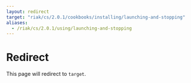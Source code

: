 ```yaml
---
layout: redirect
target: "riak/cs/2.0.1/cookbooks/installing/launching-and-stopping"
aliases:
  - /riak/cs/2.0.1/using/launching-and-stopping
---
```


# Redirect

This page will redirect to `target`.
